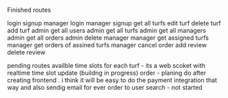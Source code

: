 
Finished routes 

login
signup
manager login 
manager signup
get all turfs
edit turf
delete turf 
add turf
admin get all users
admin get all turfs
admin get all managers
admin get all orders
admin delete manager
manager get assigned turfs
manager get orders of assined turfs
manager cancel order
add review
delete review

pending routes
availble time slots for each turf - its a web scoket with realtime time slot update (buildng in progress)
order - planing do after creating frontend . i think it will be easy to do the payment integration that way  and also sendig email for ever order to user
search - not started 




